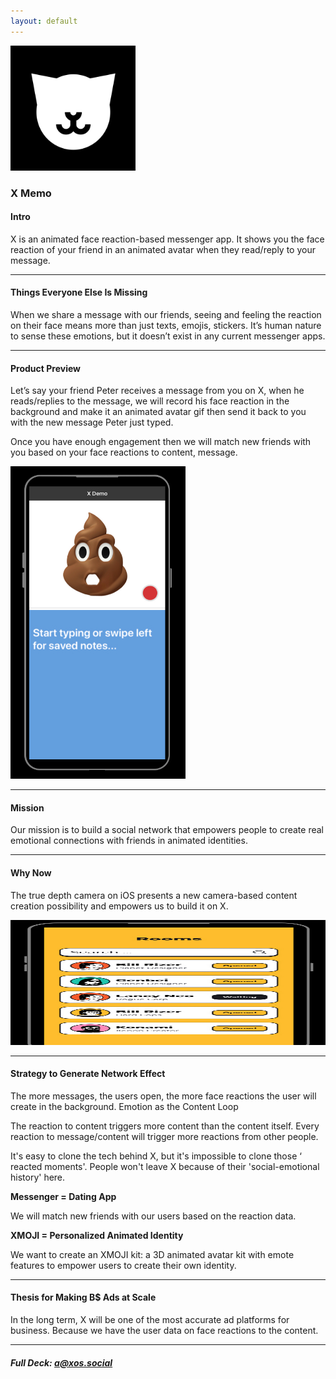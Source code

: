 ```yaml
---
layout: default
---
```


<img src="images/x.png" alt="sample image" width="200" height="200">


### X Memo

#### Intro

X is an animated face reaction-based messenger app. It shows you the face reaction of your friend in an animated avatar when they read/reply to your message.

---

#### Things Everyone Else Is Missing

When we share a message with our friends, seeing and feeling the reaction on their face means more than just texts, emojis, stickers. It’s human nature to sense these emotions, but it doesn’t exist in any current messenger apps.

---

#### Product Preview

Let’s say your friend Peter receives a message from you on X, when he reads/replies to the message, we will record his face reaction in the background and make it an animated avatar gif then send it back to you with the new message Peter just typed.

Once you have enough engagement then we will match new friends with you based on your face reactions to content, message.


<img src="images/demo3.png" alt="sample image" width="280" height="500">


---

#### Mission

Our mission is to build a social network that empowers people to create real emotional connections with friends in animated identities.

---

#### Why Now

The true depth camera on iOS presents a new camera-based content creation possibility and empowers us to build it on X.


<img src="images/room.png" alt="sample image" width="700" height="200">

---

#### Strategy to Generate Network Effect

The more messages, the users open, the more face reactions the user will create in the background. 
Emotion as the Content Loop

The reaction to content triggers more content than the content itself.  Every reaction to message/content will trigger more reactions from other people.

It's easy to clone the tech behind X, but it's impossible to clone those ‘ reacted moments'. People won't leave X because of their 'social-emotional history' here.

**Messenger = Dating App**

We will match new friends with our users based on the reaction data.

**XMOJI = Personalized Animated Identity**

We want to create an XMOJI kit: a 3D animated avatar kit with emote features to empower users to create their own identity.

---

#### Thesis for Making B$ Ads at Scale

In the long term, X will be one of the most accurate ad platforms for business. Because we have the user data on face reactions to the content.



---

##### Full Deck: [a@xos.social](mailto:axos@social)


